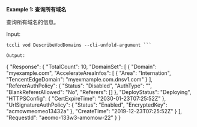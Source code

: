 **Example 1: 查询所有域名**

查询所有域名的信息。

Input: 

```
tccli vod DescribeVodDomains --cli-unfold-argument ```

Output: 
```
{
    "Response": {
        "TotalCount": 10,
        "DomainSet": [
            {
                "Domain": "myexample.com",
                "AccelerateAreaInfos": [
                    {
                        "Area": "Internation",
                        "TencentEdgeDomain": "myexmample.com.dnsv1.com"
                    }
                ],
                "RefererAuthPolicy": {
                    "Status": "Disabled",
                    "AuthType": "",
                    "BlankRefererAllowed": "No",
                    "Referers": []
                },
                "DeployStatus": "Deploying",
                "HTTPSConfig": {
                    "CertExpireTime": "2030-01-23T07:25:52Z"
                },
                "UrlSignatureAuthPolicy": {
                    "Status": "Enabled",
                    "EncryptedKey": "acmowmeomeo13432a"
                },
                "CreateTime": "2019-12-23T07:25:52Z"
            }
        ],
        "RequestId": "aeomo-133w3-amomow-22"
    }
}
```

